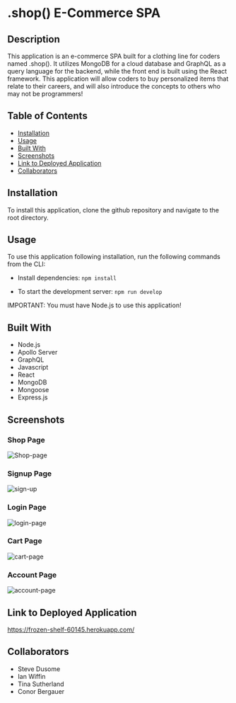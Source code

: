 # .shop() E-Commerce SPA

## Description

This application is an e-commerce SPA built for a clothing line for coders named .shop(). It utilizes MongoDB for a cloud database and GraphQL as a query language for the backend, while the front end is built using the React framework. This application will allow coders to buy personalized items that relate to their careers, and will also introduce the concepts to others who may not be programmers!

## Table of Contents

- [Installation](#installation)
- [Usage](#usage)
- [Built With](#built-with)
- [Screenshots](#screenshots)
- [Link to Deployed Application](#link-to-deployed-application)
- [Collaborators](#collaborators)

## Installation

To install this application, clone the github repository and navigate to the root directory.

## Usage

To use this application following installation, run the following commands from the CLI:

- Install dependencies: `npm install`

- To start the development server: `npm run develop`

IMPORTANT: You must have Node.js to use this application!

## Built With

- Node.js
- Apollo Server
- GraphQL
- Javascript
- React
- MongoDB
- Mongoose
- Express.js

## Screenshots

### Shop Page
![Shop-page](https://user-images.githubusercontent.com/91770168/165858042-94ceecbb-7bed-494b-83ed-03a81ce54eb3.jpg)

### Signup Page
![sign-up](https://user-images.githubusercontent.com/91770168/165858198-c6356467-bc92-48a2-9795-6dfff9e596af.jpg)

### Login Page
![login-page](https://user-images.githubusercontent.com/91770168/165858176-16c15f21-245f-463b-a0c6-49ecad784e9c.jpg)

### Cart Page
![cart-page](https://user-images.githubusercontent.com/91770168/165858232-9c760c92-b422-46ed-9ab7-e11980f932cd.jpg)

### Account Page
![account-page](https://user-images.githubusercontent.com/91770168/165858208-0058eed9-2594-4d82-a17d-68310574fe71.jpg)

## Link to Deployed Application

https://frozen-shelf-60145.herokuapp.com/

## Collaborators
- Steve Dusome
- Ian Wiffin
- Tina Sutherland
- Conor Bergauer



